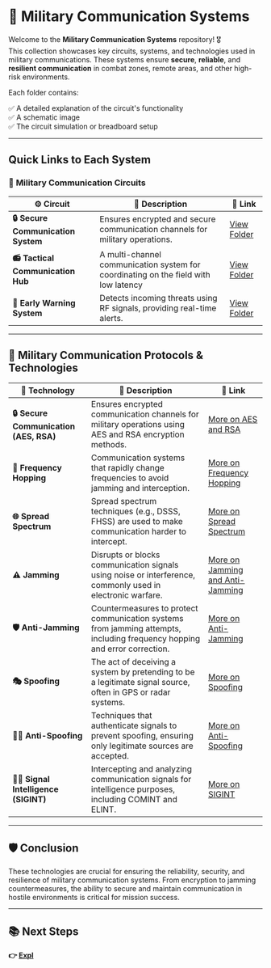 # 📡 Military Communication Systems

Welcome to the **Military Communication Systems** repository! 🎖️  
This collection showcases key circuits, systems, and technologies used in military communications. These systems ensure **secure**, **reliable**, and **resilient communication** in combat zones, remote areas, and other high-risk environments.

Each folder contains:

✅ A detailed explanation of the circuit's functionality  
✅ A schematic image  
✅ The circuit simulation or breadboard setup  

---

## Quick Links to Each System

### 🔹 **Military Communication Circuits**  

| ⚙️ Circuit                          | 📜 Description                                                                   | 🔗 Link                                                   |
|-------------------------------------|-----------------------------------------------------------------------------------|----------------------------------------------------------|
| **🔒 Secure Communication System**  | Ensures encrypted and secure communication channels for military operations.      | [View Folder](./Secure_Communication_System)              |
| **📻 Tactical Communication Hub**   | A multi-channel communication system for coordinating on the field with low latency | [View Folder](./Tactical_Communication_Hub)               |
| **🚨 Early Warning System**         | Detects incoming threats using RF signals, providing real-time alerts.            | [View Folder](./Early_Warning_System)                     |


---

## 🚀 Military Communication Protocols & Technologies

| 📡 Technology                     | 📜 Description                                                      | 🔗 Link                                                   |
|------------------------------------|---------------------------------------------------------------------|----------------------------------------------------------|
| **🔒 Secure Communication (AES, RSA)** | Ensures encrypted communication channels for military operations using AES and RSA encryption methods. | [More on AES and RSA](https://en.wikipedia.org/wiki/Advanced_Encryption_Standard) |
| **📡 Frequency Hopping**           | Communication systems that rapidly change frequencies to avoid jamming and interception. | [More on Frequency Hopping](https://en.wikipedia.org/wiki/Spread_spectrum) |
| **🌐 Spread Spectrum**             | Spread spectrum techniques (e.g., DSSS, FHSS) are used to make communication harder to intercept. | [More on Spread Spectrum](https://en.wikipedia.org/wiki/Spread_spectrum) |
| **⚠️ Jamming**                    | Disrupts or blocks communication signals using noise or interference, commonly used in electronic warfare. | [More on Jamming and Anti-Jamming](https://en.wikipedia.org/wiki/Anti-jamming) |
| **🛡️ Anti-Jamming**               | Countermeasures to protect communication systems from jamming attempts, including frequency hopping and error correction. | [More on Anti-Jamming](https://en.wikipedia.org/wiki/Anti-jamming) |
| **🎭 Spoofing**                    | The act of deceiving a system by pretending to be a legitimate signal source, often in GPS or radar systems. | [More on Spoofing](https://en.wikipedia.org/wiki/Spoofing) |
| **🕵️‍♂️ Anti-Spoofing**            | Techniques that authenticate signals to prevent spoofing, ensuring only legitimate sources are accepted. | [More on Anti-Spoofing](https://en.wikipedia.org/wiki/Anti-spoofing) |
| **🕵️‍♂️ Signal Intelligence (SIGINT)** | Intercepting and analyzing communication signals for intelligence purposes, including COMINT and ELINT. | [More on SIGINT](https://en.wikipedia.org/wiki/Signal_intelligence) |

---

## 🛡️ Conclusion

These technologies are crucial for ensuring the reliability, security, and resilience of military communication systems. From encryption to jamming countermeasures, the ability to secure and maintain communication in hostile environments is critical for mission success.

---

## 📚 Next Steps

**👉 [Expl](../Military_Communication_Technologies)**
